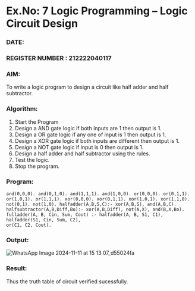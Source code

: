 # Ex.No: 7  Logic Programming –  Logic Circuit Design
### DATE:                                                                            
### REGISTER NUMBER : 212222040117
### AIM: 
To write a logic program to design a circuit like half adder and half subtractor.
###  Algorithm:
1. Start the Program
2. Design a AND gate logic if both inputs are 1 then output is 1.
3. Design a OR gate logic if any one of input is 1 then output is 1.
4. Design a XOR gate logic if both inputs are different then output is 1.
5. Design a NOT gate logic if input is 0 then output is 1.
6. Design a half adder and half subtractor using the rules.
7. Test the logic.
8. Stop the program.

### Program:
```
and(0,0,0). and(0,1,0). and(1,1,1). and(1,0,0). or(0,0,0). or(0,1,1). or(1,0,1). or(1,1,1). xor(0,0,0). xor(0,1,1). xor(1,0,1). xor(1,1,0). not(0,1). not(1,0). halfadder(A,B,S,C):- xor(A,B,S), and(A,B,C). halfsubtractor(A,B,Diff,Bo):- xor(A,B,Diff), not(A,X), and(B,X,Bo). fulladder(A, B, Cin, Sum, Cout) :- halfadder(A, B, S1, C1),
halfadder(S1, Cin, Sum, C2),
or(C1, C2, Cout).
```

### Output:

![WhatsApp Image 2024-11-11 at 15 13 07_d55024fa](https://github.com/user-attachments/assets/8e4bd5db-1582-4076-a955-1f099c2f4d3b)

### Result:
Thus the truth table of circuit verified sucessfully.
